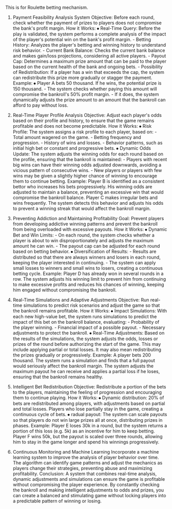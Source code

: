 This is for Roulette betting mechanism.
1. Payment Feasibility Analysis System
Objective: Before each round, check whether the payment of prizes to players does not compromise the bank's profit margin.
How it Works:
	⦁ Real-Time Query: Before the play is validated, the system performs a complete analysis of the impact of the player's potential win on the bank's profit margin.
		- Betting History: Analyzes the player's betting and winning history to understand risk behavior.
		- Current Bank Balance: Checks the current bank balance and makes gain/loss projections, considering all active players.
		- Payout Cap: Determines a maximum prize amount that can be paid to the player based on the current health of the bank and ongoing bets.
		- Possibility of Redistribution: If a player has a win that exceeds the cap, the system can redistribute this prize more gradually or stagger the payment.
Example:
	⦁ Player A bets 50 thousand. If he wins, the potential prize is 150 thousand.
		- The system checks whether paying this amount will compromise the bankroll's 50% profit margin.
		- If it does, the system dynamically adjusts the prize amount to an amount that the bankroll can afford to pay without loss.
2. Real-Time Player Profile Analysis
Objective: Adjust each player's odds based on their profile and history, to ensure that the game remains profitable and does not become predictable.
How it Works:
	⦁ Risk Profile: The system assigns a risk profile to each player, based on:
		- Total amount wagered on the game.
		- Betting frequency and progression.
		- History of wins and losses.
		- Behavior patterns, such as initial high bet or constant and progressive bets.
	⦁ Dynamic Odds Update: The system adjusts the winning odds for each round based on the profile, ensuring that the bankroll is maintained:
		- Players with recent big wins can have their winning odds adjusted downwards, avoiding a vicious pattern of consecutive wins.
		- New players or players with few wins may be given a slightly higher chance of winning to encourage them to continue betting.
Example:
	Player B is identified as a consistent bettor who increases his bets progressively. His winning odds are adjusted to maintain a balance, preventing an excessive win that would compromise the bankroll balance.
	Player C makes irregular bets and wins frequently. The system detects this behavior and adjusts his odds to prevent a winning streak that would affect the bankroll margin.
3. Preventing Addiction and Maintaining Profitability
Goal: Prevent players from developing addictive winning patterns and prevent the bankroll from being overloaded with excessive payouts.
How it Works:
	⦁ Dynamic Bet and Win Limits:
		- On each round, the system checks whether a player is about to win disproportionately and adjusts the maximum amount he can win.
		- The payout cap can be adjusted for each round based on betting behavior.
	⦁ Diversification of Results:
		- Results are distributed so that there are always winners and losers in each round, keeping the player interested in continuing.
		- The system can apply small losses to winners and small wins to losers, creating a continuous betting cycle.
Example:
Player D has already won in several rounds in a row. The system adjusts his winning limit to prevent him from continuing to make excessive profits and reduces his chances of winning, keeping him engaged without compromising the bankroll.
4. Real-Time Simulations and Adaptive Adjustments
Objective: Run real-time simulations to predict risk scenarios and adjust the game so that the bankroll remains profitable.
How it Works:
	⦁ Impact Simulations: With each new high-value bet, the system runs simulations to predict the impact of this bet on the bankroll balance, evaluating:
		- Probability of the player winning.
		- Financial impact of a possible payout.
		- Necessary adjustments to protect the bankroll.
	⦁ Real-Time Adjustments: Based on the results of the simulations, the system adjusts the odds, losses or prizes of the round before authorizing the start of the game.
		This may include applying partial or total losses.
		It may also mean redistributing the prizes gradually or progressively.
Example:
A player bets 200 thousand. The system runs a simulation and finds that a full payout would seriously affect the bankroll margin.
The system adjusts the maximum payout he can receive and applies a partial loss if he loses, ensuring that the bankroll remains healthy.
5. Intelligent Bet Redistribution
Objective: Redistribute a portion of the bets to the players, maintaining the feeling of progression and encouraging them to continue playing.
How it Works:
	⦁ Dynamic distribution: 20% of bets are redistributed among players, with adjustments based on partial and total losses.
		Players who lose partially stay in the game, creating a continuous cycle of bets.
	⦁ radual payout: The system can scale payouts so that players do not win large prizes all at once, distributing prizes in phases.
Example:
	Player E loses 30k in a round, but the system returns a portion of this loss (e.g. 5k) as an incentive for him to keep betting.
	Player F wins 50k, but the payout is scaled over three rounds, allowing him to stay in the game longer and spend his winnings progressively.

6. Continuous Monitoring and Machine Learning
Incorporate a machine learning system to improve the analysis of player behavior over time. The algorithm can identify game patterns and adjust the mechanics as players change their strategies, preventing abuse and maximizing profitability.
Conclusion: A system that combines real-time analysis, dynamic adjustments and simulations can ensure the game is profitable without compromising the player experience. By constantly checking the bankroll and making intelligent adjustments to odds and prizes, you can create a balanced and stimulating game without locking players into a predictable pattern of winning or losing.
	